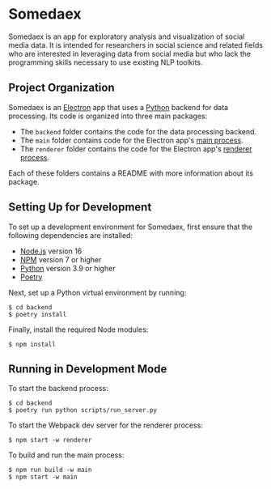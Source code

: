 # Somedaex

Somedaex is an app for exploratory analysis and visualization of social media data. It is intended for researchers in social science and related fields who are interested in leveraging data from social media but who lack the programming skills necessary to use existing NLP toolkits.


## Project Organization

Somedaex is an [Electron](https://www.electronjs.org/) app that uses a [Python](https://www.python.org/) backend for data processing. Its code is organized into three main packages:

* The `backend` folder contains the code for the data processing backend.
* The `main` folder contains code for the Electron app's [main process](https://www.electronjs.org/docs/latest/tutorial/process-model#the-main-process).
* The `renderer` folder contains the code for the Electron app's [renderer process](https://www.electronjs.org/docs/latest/tutorial/process-model#the-renderer-process).

Each of these folders contains a README with more information about its package.


## Setting Up for Development

To set up a development environment for Somedaex, first ensure that the following dependencies are installed:

* [Node.js](https://nodejs.org/en/) version 16
* [NPM](https://www.npmjs.com/) version 7 or higher
* [Python](https://www.python.org/) version 3.9 or higher
* [Poetry](https://python-poetry.org/)

Next, set up a Python virtual environment by running:
```
$ cd backend
$ poetry install
```

Finally, install the required Node modules:
```
$ npm install
```

## Running in Development Mode

To start the backend process:
```
$ cd backend
$ poetry run python scripts/run_server.py
```

To start the Webpack dev server for the renderer process:
```
$ npm start -w renderer
```

To build and run the main process:
```
$ npm run build -w main
$ npm start -w main
```
